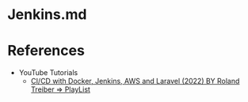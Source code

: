 # Jenkins.md

# References

* YouTube Tutorials
  * [CI/CD with Docker, Jenkins, AWS and Laravel (2022) BY Roland Treiber => PlayList](https://www.youtube.com/playlist?list=PLSe91q1rf5vV-gTi0zJTz1BNvnb0x426p)
